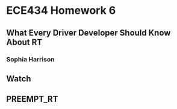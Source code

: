 # ECE434 Homework 6
## What Every Driver Developer Should Know About RT
### Sophia Harrison 

## Watch


## PREEMPT_RT
